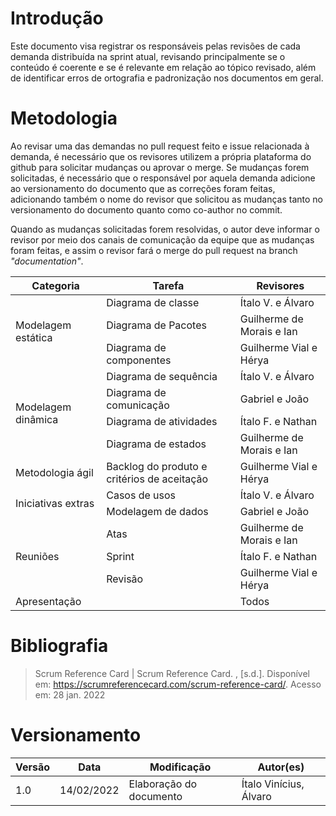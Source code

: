 # Introdução

Este documento visa registrar os responsáveis pelas revisões de cada demanda distribuída na sprint atual, revisando principalmente se o conteúdo é coerente e se é relevante em relação ao tópico revisado, além de identificar erros de ortografia e padronização nos documentos em geral.

# Metodologia

Ao revisar uma das demandas no pull request feito e issue relacionada à demanda, é necessário que os revisores utilizem a própria plataforma do github para solicitar mudanças ou aprovar o merge. Se mudanças forem solicitadas, é necessário que o responsável por aquela demanda adicione ao versionamento do documento que as correções foram feitas, adicionando também o nome do revisor que solicitou as mudanças tanto no versionamento do documento quanto como co-author no commit.

Quando as mudanças solicitadas forem resolvidas, o autor deve informar o revisor por meio dos canais de comunicação da equipe que as mudanças foram feitas, e assim o revisor fará o merge do pull request na branch *"documentation"*.

<table>
<thead>
  <tr>
    <th>Categoria</th>
    <th>Tarefa</th>
    <th>Revisores</th>
  </tr>
</thead>
<tbody>
  <tr>
    <td rowspan="3">Modelagem estática</td>
    <td>Diagrama de classe</td>
    <td>Ítalo V. e Álvaro</td>
  </tr>
  <tr>
    <td>Diagrama de Pacotes</td>
    <td>Guilherme de Morais e Ian</td>
  </tr>
  <tr>
    <td>Diagrama de componentes</td>
    <td>Guilherme Vial e Hérya</td>
  </tr>
  <tr>
    <td rowspan="4">Modelagem dinâmica</td>
    <td>Diagrama de sequência</td>
    <td>Ítalo V. e Álvaro</td>
  </tr>
  <tr>
    <td>Diagrama de comunicação</td>
    <td>Gabriel e João</td>
  </tr>
  <tr>
    <td>Diagrama de atividades</td>
    <td>Ítalo F. e Nathan</td>
  </tr>
  <tr>
    <td>Diagrama de estados</td>
    <td>Guilherme de Morais e Ian</td>
  </tr>
  <tr>
    <td>Metodologia ágil</td>
    <td>Backlog do produto e critérios de aceitação</td>
    <td>Guilherme Vial e Hérya</td>
  </tr>
  <tr>
    <td rowspan="2">Iniciativas extras</td>
    <td>Casos de usos</td>
    <td>Ítalo V. e Álvaro</td>
  </tr>
  <tr>
    <td>Modelagem de dados</td>
    <td>Gabriel e João</td>
  </tr>
  <tr>
    <td rowspan="3">Reuniões</td>
    <td>Atas</td>
    <td>Guilherme de Morais e Ian</td>
  </tr>
  <tr>
    <td>Sprint</td>
    <td>Ítalo F. e Nathan</td>
  </tr>
  <tr>
    <td>Revisão</td>
    <td>Guilherme Vial e Hérya</td>
  </tr>
  <tr>
    <td>Apresentação</td>
    <td></td>
    <td>Todos</td>
  </tr>
</tbody>
</table>

# Bibliografia

> Scrum Reference Card | Scrum Reference Card. , [s.d.]. Disponível em: <https://scrumreferencecard.com/scrum-reference-card/>. Acesso em: 28 jan. 2022

# Versionamento

Versão | Data | Modificação | Autor(es) |
|--|--|--|--|
|1.0|14/02/2022| Elaboração do documento |Ítalo Vinícius, Álvaro|